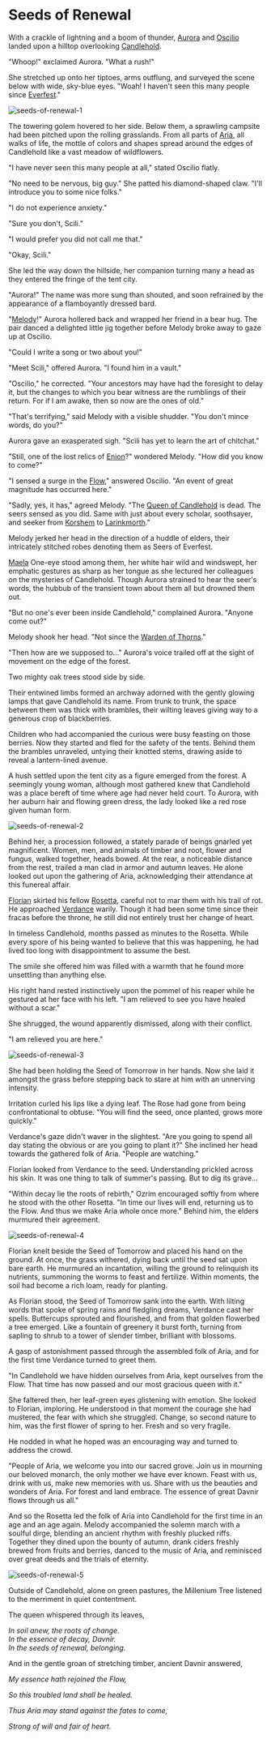 # Seeds of Renewal

With a crackle of lightning and a boom of thunder, [Aurora](../../heroes-of-rathe/aurora-about.md) and [Oscilio](../../heroes-of-rathe/oscilio-about.md) landed upon a hilltop overlooking [Candlehold](../../regions/rathe/aria/the-land-of-legends.md#candlehold).

"Whoop!" exclaimed Aurora. "What a rush!"

She stretched up onto her tiptoes, arms outflung, and surveyed the scene below with wide, sky-blue eyes. "Woah! I haven't seen this many people since [Everfest](../../regions/rathe/aria/people-of-aria.md#the-everfest-carnival)."

<img src="https://d2hl7maqck52px.cloudfront.net/main-story/16-rosetta/seeds-of-renewal-1.webp" alt="seeds-of-renewal-1" class="center" />

The towering golem hovered to her side. Below them, a sprawling campsite had been pitched upon the rolling grasslands. From all parts of [Aria](../../regions/rathe/aria/aria.md), all walks of life, the mottle of colors and shapes spread around the edges of Candlehold like a vast meadow of wildflowers.

"I have never seen this many people at all," stated Oscilio flatly.

"No need to be nervous, big guy." She patted his diamond-shaped claw. "I'll introduce you to some nice folks."

"I do not experience anxiety."

"Sure you don't, Scili."

"I would prefer you did not call me that."

"Okay, Scili."

She led the way down the hillside, her companion turning many a head as they entered the fringe of the tent city.

"Aurora!" The name was more sung than shouted, and soon refrained by the appearance of a flamboyantly dressed bard.

"[Melody](../../heroes-of-rathe/melody-about.md)!" Aurora hollered back and wrapped her friend in a bear hug. The pair danced a delighted little jig together before Melody broke away to gaze up at Oscilio.

"Could I write a song or two about you!"

"Meet Scili," offered Aurora. "I found him in a vault."

"Oscilio," he corrected. "Your ancestors may have had the foresight to delay it, but the changes to which you bear witness are the rumblings of their return. For if I am awake, then so now are the ones of old."

"That's terrifying," said Melody with a visible shudder. "You don't mince words, do you?"

Aurora gave an exasperated sigh. "Scili has yet to learn the art of chitchat."

"Still, one of the lost relics of [Enion](../../main-story/05-tales-of-aria/wonders-of-the-wayfarer.md)?" wondered Melody. "How did you know to come?"

"I sensed a surge in the [Flow](../../regions/rathe/aria/a-true-sanctuary.md#the-flow)," answered Oscilio. "An event of great magnitude has occurred here."

"Sadly, yes, it has," agreed Melody. "The [Queen of Candlehold](../../regions/rathe/aria/the-land-of-legends.md) is dead. The seers sensed as you did. Same with just about every scholar, soothsayer, and seeker from [Korshem](../../regions/rathe/aria/a-true-sanctuary.md#the-korshem) to [Larinkmorth](../../regions/rathe/aria/a-true-sanctuary.md#larinkmorth)."

Melody jerked her head in the direction of a huddle of elders, their intricately stitched robes denoting them as Seers of Everfest.

[Maela](../../regions/rathe/aria/people-of-aria.md) One-eye stood among them, her white hair wild and windswept, her emphatic gestures as sharp as her tongue as she lectured her colleagues on the mysteries of Candlehold. Though Aurora strained to hear the seer's words, the hubbub of the transient town about them all but drowned them out.

"But no one's ever been inside Candlehold," complained Aurora. "Anyone come out?"

Melody shook her head. "Not since the [Warden of Thorns](../../heroes-of-rathe/briar-about.md)."

"Then how are we supposed to..." Aurora's voice trailed off at the sight of movement on the edge of the forest.

Two mighty oak trees stood side by side.

Their entwined limbs formed an archway adorned with the gently glowing lamps that gave Candlehold its name. From trunk to trunk, the space between them was thick with brambles, their wilting leaves giving way to a generous crop of blackberries.

Children who had accompanied the curious were busy feasting on those berries. Now they started and fled for the safety of the tents. Behind them the brambles unraveled, untying their knotted stems, drawing aside to reveal a lantern-lined avenue.

A hush settled upon the tent city as a figure emerged from the forest. A seemingly young woman, although most gathered knew that Candlehold was a place bereft of time where age had never held court. To Aurora, with her auburn hair and flowing green dress, the lady looked like a red rose given human form.

<img src="https://d2hl7maqck52px.cloudfront.net/main-story/16-rosetta/seeds-of-renewal-2.webp" alt="seeds-of-renewal-2" class="center" />

Behind her, a procession followed, a stately parade of beings gnarled yet magnificent. Women, men, and animals of timber and root, flower and fungus, walked together, heads bowed. At the rear, a noticeable distance from the rest, trailed a man clad in armor and autumn leaves. He alone looked out upon the gathering of Aria, acknowledging their attendance at this funereal affair.

[Florian](../../heroes-of-rathe/florian-about.md) skirted his fellow [Rosetta](../../main-story/05-tales-of-aria/amongst-the-brambles.md), careful not to mar them with his trail of rot. He approached [Verdance](../../heroes-of-rathe/verdance-about.md) warily. Though it had been some time since their fracas before the throne, he still did not entirely trust her change of heart.

In timeless Candlehold, months passed as minutes to the Rosetta. While every spore of his being wanted to believe that this was happening, he had lived too long with disappointment to assume the best.

The smile she offered him was filled with a warmth that he found more unsettling than anything else.

His right hand rested instinctively upon the pommel of his reaper while he gestured at her face with his left. "I am relieved to see you have healed without a scar."

She shrugged, the wound apparently dismissed, along with their conflict.

"I am relieved you are here."

<img src="https://d2hl7maqck52px.cloudfront.net/main-story/16-rosetta/seeds-of-renewal-3.webp" alt="seeds-of-renewal-3" class="center" />

She had been holding the Seed of Tomorrow in her hands. Now she laid it amongst the grass before stepping back to stare at him with an unnerving intensity.

Irritation curled his lips like a dying leaf. The Rose had gone from being confrontational to obtuse. "You will find the seed, once planted, grows more quickly."

Verdance's gaze didn't waver in the slightest. "Are you going to spend all day stating the obvious or are you going to plant it?" She inclined her head towards the gathered folk of Aria. "People are watching."

Florian looked from Verdance to the seed. Understanding prickled across his skin. It was one thing to talk of summer's passing. But to dig its grave...

"Within decay lie the roots of rebirth," Ozrim encouraged softly from where he stood with the other Rosetta. "In time our lives will end, returning us to the Flow. And thus we make Aria whole once more." Behind him, the elders murmured their agreement.

<img src="https://d2hl7maqck52px.cloudfront.net/main-story/16-rosetta/seeds-of-renewal-4.webp" alt="seeds-of-renewal-4" class="center" />

Florian knelt beside the Seed of Tomorrow and placed his hand on the ground. At once, the grass withered, dying back until the seed sat upon bare earth. He murmured an incantation, willing the ground to relinquish its nutrients, summoning the worms to feast and fertilize. Within moments, the soil had become a rich loam, ready for planting.

As Florian stood, the Seed of Tomorrow sank into the earth. With lilting words that spoke of spring rains and fledgling dreams, Verdance cast her spells. Buttercups sprouted and flourished, and from that golden flowerbed a tree emerged. Like a fountain of greenery it burst forth, turning from sapling to shrub to a tower of slender timber, brilliant with blossoms.

A gasp of astonishment passed through the assembled folk of Aria, and for the first time Verdance turned to greet them.

"In Candlehold we have hidden ourselves from Aria, kept ourselves from the Flow. That time has now passed and our most gracious queen with it."

She faltered then, her leaf-green eyes glistening with emotion. She looked to Florian, imploring. He understood in that moment the courage she had mustered, the fear with which she struggled. Change, so second nature to him, was the first flower of spring to her. Fresh and so very fragile.

He nodded in what he hoped was an encouraging way and turned to address the crowd.

"People of Aria, we welcome you into our sacred grove. Join us in mourning our beloved monarch, the only mother we have ever known. Feast with us, drink with us, make new memories with us. Share with us the beauties and wonders of Aria. For forest and land embrace. The essence of great Davnir flows through us all."

And so the Rosetta led the folk of Aria into Candlehold for the first time in an age and an age again. Melody accompanied the solemn march with a soulful dirge, blending an ancient rhythm with freshly plucked riffs. Together they dined upon the bounty of autumn, drank ciders freshly brewed from fruits and berries, danced to the music of Aria, and reminisced over great deeds and the trials of eternity.

<img src="https://d2hl7maqck52px.cloudfront.net/main-story/16-rosetta/seeds-of-renewal-5.webp" alt="seeds-of-renewal-5" class="center" />

Outside of Candlehold, alone on green pastures, the Millenium Tree listened to the merriment in quiet contentment.

The queen whispered through its leaves,

_In soil anew, the roots of change._<br>
_In the essence of decay, Davnir._<br>
_In the seeds of renewal, belonging._

And in the gentle groan of stretching timber, ancient Davnir answered,

_My essence hath rejoined the Flow,_

_So this troubled land shall be healed._

_Thus Aria may stand against the fates to come,_

_Strong of will and fair of heart._
